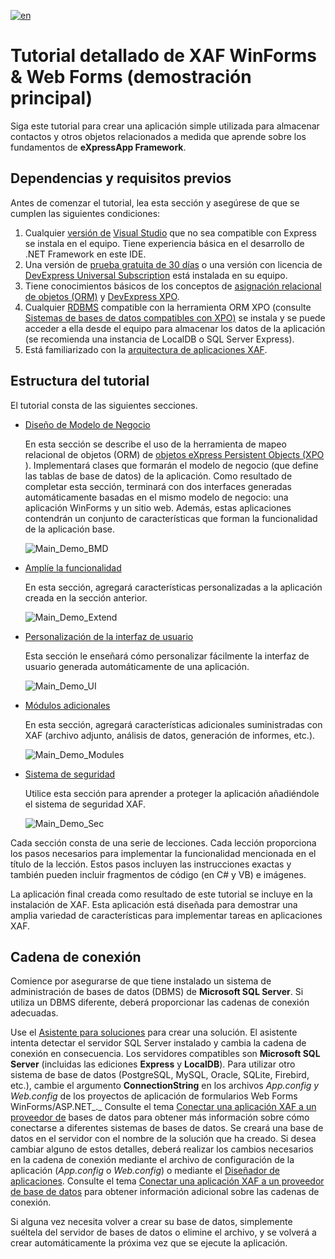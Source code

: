 [![en](https://img.shields.io/badge/lang-en-red.svg)](https://github.com/jjcolumb/In-Depth-XAF-WinForms-WebForms-Tutorial/blob/master/README.md)

# Tutorial detallado de XAF WinForms & Web Forms (demostración principal)


Siga este tutorial para crear una aplicación simple utilizada para almacenar contactos y otros objetos relacionados a medida que aprende sobre los fundamentos de  **eXpressApp Framework**.

## Dependencias y requisitos previos

Antes de comenzar el tutorial, lea esta sección y asegúrese de que se cumplen las siguientes condiciones:

1.  Cualquier  [versión  de](https://www.devexpress.com/support/versions.xml)  [Visual Studio](https://visualstudio.microsoft.com/) que no sea compatible con Express se instala en el equipo. Tiene experiencia básica en el desarrollo de .NET Framework en este IDE.
2.  Una versión de  [prueba  gratuita de 30 días](https://www.devexpress.com/products/try/)  o una versión con licencia de  [DevExpress Universal Subscription](https://www.devexpress.com/Subscriptions/Universal.xml) está instalada en su equipo.
3.  Tiene conocimientos básicos de los conceptos de  [asignación relacional de objetos (ORM)](https://en.wikipedia.org/wiki/Object-relational_mapping) y  [DevExpress XPO](https://www.devexpress.com/products/net/orm/).
4.  Cualquier  [RDBMS](https://en.wikipedia.org/wiki/Relational_database_management_system) compatible con la herramienta ORM XPO (consulte  [Sistemas de bases de datos compatibles con XPO)](https://docs.devexpress.com/XPO/2114/product-information/database-systems-supported-by-xpo?v=22.1)  se instala y se puede acceder a ella desde el equipo para almacenar los datos de la aplicación (se recomienda una instancia de LocalDB o SQL Server Express).
5.  Está familiarizado con la  [arquitectura de aplicaciones XAF](https://docs.devexpress.com/eXpressAppFramework/112559/overview/architecture?v=22.1).

## Estructura del tutorial

El tutorial consta de las siguientes secciones.

-   [Diseño de Modelo de Negocio](https://docs.devexpress.com/eXpressAppFramework/112730/getting-started/in-depth-tutorial-winforms-webforms/business-model-design?v=22.1)
    
    En esta sección se describe el uso de la herramienta de mapeo relacional de objetos (ORM) de  [objetos eXpress Persistent Objects (XPO](https://www.devexpress.com/Products/NET/ORM/) [](https://en.wikipedia.org/wiki/Object-relational_mapping)). Implementará clases que formarán el modelo de negocio (que define las tablas de base de datos) de la aplicación. Como resultado de completar esta sección, terminará con dos interfaces generadas automáticamente basadas en el mismo modelo de negocio: una aplicación WinForms y un sitio web. Además, estas aplicaciones contendrán un conjunto de características que forman la funcionalidad de la aplicación base.
    
    ![Main_Demo_BMD](https://docs.devexpress.com/eXpressAppFramework/images/main_demo_bmd117570.png?v=22.1)
    
-   [Amplíe la funcionalidad](https://docs.devexpress.com/eXpressAppFramework/112740/getting-started/in-depth-tutorial-winforms-webforms/extend-functionality?v=22.1)
    
    En esta sección, agregará características personalizadas a la aplicación creada en la sección anterior.
    
    ![Main_Demo_Extend](https://docs.devexpress.com/eXpressAppFramework/images/main_demo_extend117574.png?v=22.1)
    
-   [Personalización de la interfaz de usuario](https://docs.devexpress.com/eXpressAppFramework/112748/getting-started/in-depth-tutorial-winforms-webforms/ui-customization?v=22.1)
    
    Esta sección le enseñará cómo personalizar fácilmente la interfaz de usuario generada automáticamente de una aplicación.
    
    ![Main_Demo_UI](https://docs.devexpress.com/eXpressAppFramework/images/main_demo_ui117575.png?v=22.1)
    
-   [Módulos adicionales](https://docs.devexpress.com/eXpressAppFramework/112770/getting-started/in-depth-tutorial-winforms-webforms/extra-modules?v=22.1)
    
    En esta sección, agregará características adicionales suministradas con XAF (archivo adjunto, análisis de datos, generación de informes, etc.).
    
    ![Main_Demo_Modules](https://docs.devexpress.com/eXpressAppFramework/images/main_demo_modules117572.png?v=22.1)
    
-   [Sistema de seguridad](https://docs.devexpress.com/eXpressAppFramework/112771/getting-started/in-depth-tutorial-winforms-webforms/security-system?v=22.1)
    
    Utilice esta sección para aprender a proteger la aplicación añadiéndole el sistema de seguridad XAF.
    
    ![Main_Demo_Sec](https://docs.devexpress.com/eXpressAppFramework/images/main_demo_sec117573.png?v=22.1)
    

Cada sección consta de una serie de lecciones. Cada lección proporciona los pasos necesarios para implementar la funcionalidad mencionada en el título de la lección. Estos pasos incluyen las instrucciones exactas y también pueden incluir fragmentos de código (en C# y VB) e imágenes.

La aplicación final creada como resultado de este tutorial se incluye en la instalación de XAF. Esta aplicación está diseñada para demostrar una amplia variedad de características para implementar tareas en aplicaciones XAF.

## Cadena de conexión

Comience por asegurarse de que tiene instalado un sistema de administración de bases de datos (DBMS) de  **Microsoft SQL Server**. Si utiliza un DBMS diferente, deberá proporcionar las cadenas de conexión adecuadas.

Use el  [Asistente para soluciones](https://docs.devexpress.com/eXpressAppFramework/113624/installation-upgrade-version-history/visual-studio-integration/solution-wizard?v=22.1)  para crear una solución. El asistente intenta detectar el servidor SQL Server instalado y cambia la cadena de conexión en consecuencia. Los servidores compatibles son  **Microsoft SQL Server**  (incluidas las ediciones  **Express**  y  **LocalDB**). Para utilizar otro sistema de base de datos (PostgreSQL, MySQL, Oracle, SQLite, Firebird, etc.), cambie el argumento  **ConnectionString**  en los archivos  _App.config y Web.config_  de los proyectos de aplicación de formularios Web Forms WinForms/ASP.NET_._  Consulte el tema  [Conectar una aplicación XAF a un proveedor de](https://docs.devexpress.com/eXpressAppFramework/113155/business-model-design-orm/connect-an-xaf-application-to-a-database-provider?v=22.1)  bases de datos para obtener más información sobre cómo conectarse a diferentes sistemas de bases de datos. Se creará una base de datos en el servidor con el nombre de la solución que ha creado. Si desea cambiar alguno de estos detalles, deberá realizar los cambios necesarios en la cadena de conexión mediante el archivo de configuración de la aplicación (_App.config_  o  _Web.config_) o mediante el  [Diseñador de aplicaciones](https://docs.devexpress.com/eXpressAppFramework/112827/installation-upgrade-version-history/visual-studio-integration/application-designer?v=22.1). Consulte el tema  [Conectar una aplicación XAF a un proveedor de base de datos](https://docs.devexpress.com/eXpressAppFramework/113155/business-model-design-orm/connect-an-xaf-application-to-a-database-provider?v=22.1)  para obtener información adicional sobre las cadenas de conexión.

Si alguna vez necesita volver a crear su base de datos, simplemente suéltela del servidor de bases de datos o elimine el archivo, y se volverá a crear automáticamente la próxima vez que se ejecute la aplicación.


